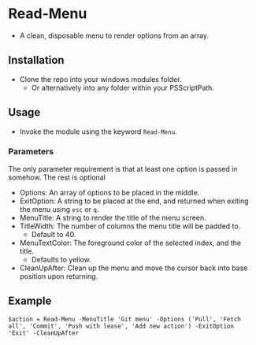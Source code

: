 # Read-Menu
- A clean, disposable menu to render options from an array.

## Installation
- Clone the repo into your windows modules folder.
  - Or alternatively into any folder within your PSScriptPath.

## Usage
- Invoke the module using the keyword `Read-Menu`.

### Parameters
The only parameter requirement is that at least one option is passed in somehow. The rest is optional
- Options: An array of options to be placed in the middle.
- ExitOption: A string to be placed at the end, and returned when exiting the menu using `esc` or `q`.
- MenuTitle: A string to render the title of the menu screen.
- TitleWidth: The number of columns the menu title will be padded to.
  - Default to 40.
- MenuTextColor: The foreground color of the selected index, and the title.
  - Defaults to yellow.
- CleanUpAfter: Clean up the menu and move the cursor back into base position upon returning.

## Example
`$action = Read-Menu -MenuTitle 'Git menu' -Options ('Pull', 'Fetch all', 'Commit', 'Push with lease', 'Add new action') -ExitOption 'Exit' -CleanUpAfter `
